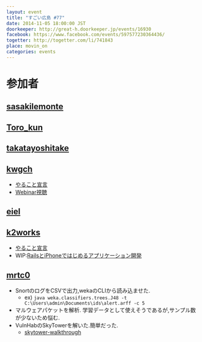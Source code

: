 ```yaml
---
layout: event
title: "すごい広島 #77"
date: 2014-11-05 18:00:00 JST
doorkeeper: http://great-h.doorkeeper.jp/events/16930
facebook: https://www.facebook.com/events/597577230364436/
togetter: http://togetter.com/li/741843
place: movin_on
categories: events
---
```


# 参加者


## [sasakilemonte](https://github.com/sasakilemonte)


## [Toro_kun](https://twitter.com/Toro_kun)


## [takatayoshitake](http://twitter.com/takatayoshitake)


## [kwgch](https://github.com/kwgch)

* [やること宣言](https://github.com/great-h/great-h.github.io/issues/1334)
* [Webinar視聴](http://kwgch.github.io/blog/2014/11/06/great-h/)


## [eiel](http://eiel.info/)


## [k2works](https://github.com/k2works)

* [やること宣言](https://github.com/great-h/great-h.github.io/issues/1340)
* WIP:[RailsとiPhoneではじめるアプリケーション開発](https://github.com/k2works/rails_ios_appdev)


## [mrtc0](https://twitter.com/mrtc0)

* SnortのログをCSVで出力,wekaのCLIから読み込ませた.
    * ex) `java weka.classifiers.trees.J48 -t C:\Users\admin\Documents\ids\alert.arff -c 5`
* マルウェアパケットを解析. 学習データとして使えそうであるが,サンプル数が少ないため悩む.
* VulnHabのSkyTowerを解いた.簡単だった.
    * [skytower-walkthrough](http://mrt-k.github.io/ctf/2014/11/10/skytower-walkthrough/)
